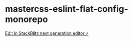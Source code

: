 # mastercss-eslint-flat-config-monorepo

[Edit in StackBlitz next generation editor ⚡️](https://stackblitz.com/~/github.com/alanlu-zyl/mastercss-eslint-flat-config-monorepo)